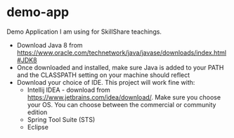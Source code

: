# demo-app
Demo Application I am using for SkillShare teachings.

* Download Java 8 from <https://www.oracle.com/technetwork/java/javase/downloads/index.html#JDK8>
* Once downloaded and installed, make sure Java is added to your PATH and the CLASSPATH setting on your machine should reflect 
* Download your choice of IDE.  This project will work fine with:
  * Intellij IDEA - download from <https://www.jetbrains.com/idea/download/>.  Make sure you choose your OS.  You can choose between the commercial or community edition 
  * Spring Tool Suite (STS)
  * Eclipse


